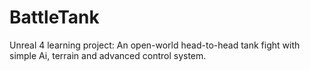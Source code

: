 # BattleTank
Unreal 4 learning project: An open-world head-to-head tank fight with simple Ai, terrain and advanced control system.
